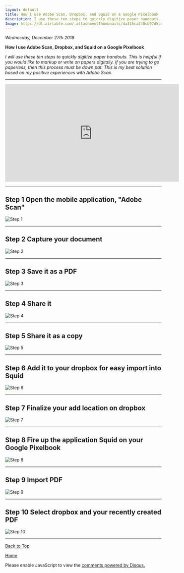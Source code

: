 ```yaml
---
layout: default
title: How I use Adobe Scan, Dropbox, and Squid on a Google Pixelbook
description: I use these ten steps to quickly digitize paper handouts.
Image: https://dl.airtable.com/.attachmentThumbnails/da315ca240cb97d5cdced74b0fb0ca1b/254ed94a
---
```


<i> Wednesday, December 27th 2018 </i>

<b> How I use Adobe Scan, Dropbox, and Squid on a Google Pixelbook </b>

<i> I will use these ten steps to quickly digitize paper handouts. This is helpful if you would like to markup or write on papers digitally. If you are trying to go paperless, then this process must be down pat. This is my best solution based on my positive experiences with Adobe Scan. </i>

* * *

<iframe width="560" height="315" src="https://www.youtube.com/embed/nKEjEtTIxFg" frameborder="0" allow="accelerometer; autoplay; encrypted-media; gyroscope; picture-in-picture" allowfullscreen></iframe>

* * *

## <b> Step 1 </b> Open the mobile application, "Adobe Scan"
  
<img src="https://raw.githubusercontent.com/shea08/shea08.github.io/master/How%20to%20use%20Adobe%20scan%20and%20squid%20on%20pixelbook%20-%20Page%2001.jpg" alt="Step 1">

* * *

## <b> Step 2 </b> Capture your document

<img src="https://raw.githubusercontent.com/shea08/shea08.github.io/master/How%20to%20use%20Adobe%20scan%20and%20squid%20on%20pixelbook%20-%20Page%2002.jpg" alt="Step 2">

* * *

## <b> Step 3 </b> Save it as a PDF

<img src="https://raw.githubusercontent.com/shea08/shea08.github.io/master/How%20to%20use%20Adobe%20scan%20and%20squid%20on%20pixelbook%20-%20Page%2003.jpg" alt="Step 3">

* * *

## <b> Step 4 </b> Share it

<img src="https://raw.githubusercontent.com/shea08/shea08.github.io/master/How%20to%20use%20Adobe%20scan%20and%20squid%20on%20pixelbook%20-%20Page%2004.jpg" alt="Step 4">

* * *

## <b> Step 5 </b> Share it as a copy

<img src="https://raw.githubusercontent.com/shea08/shea08.github.io/master/How%20to%20use%20Adobe%20scan%20and%20squid%20on%20pixelbook%20-%20Page%2005.jpg" alt="Step 5">

* * *

## <b> Step 6 </b> Add it to your dropbox for easy import into Squid

<img src="https://raw.githubusercontent.com/shea08/shea08.github.io/master/How%20to%20use%20Adobe%20scan%20and%20squid%20on%20pixelbook%20-%20Page%2006.jpg" alt="Step 6">

* * *

## <b> Step 7 </b> Finalize your add location on dropbox

<img src="https://raw.githubusercontent.com/shea08/shea08.github.io/master/How%20to%20use%20Adobe%20scan%20and%20squid%20on%20pixelbook%20-%20Page%2007.jpg" alt="Step 7">

* * *

## <b> Step 8 </b> Fire up the application Squid on your Google Pixelbook

<img src="https://raw.githubusercontent.com/shea08/shea08.github.io/master/How%20to%20use%20Adobe%20scan%20and%20squid%20on%20pixelbook%20-%20Page%2008.jpg" alt="Step 8">

* * *

## <b> Step 9 </b> Import PDF

<img src="https://raw.githubusercontent.com/shea08/shea08.github.io/master/How%20to%20use%20Adobe%20scan%20and%20squid%20on%20pixelbook%20-%20Page%2009.jpg" alt="Step 9">

* * *

## <b> Step 10 </b> Select dropbox and your recently created PDF

<img src="https://raw.githubusercontent.com/shea08/shea08.github.io/master/How%20to%20use%20Adobe%20scan%20and%20squid%20on%20pixelbook%20-%20Page%2010.jpg" alt="Step 10">

* * *

<a href="https://shea08.github.io/Adobe_Scan_Dropbox_Squid">Back to Top</a>

[Home](./)

<div id="disqus_thread"></div>
<script>

/**
*  RECOMMENDED CONFIGURATION VARIABLES: EDIT AND UNCOMMENT THE SECTION BELOW TO INSERT DYNAMIC VALUES FROM YOUR PLATFORM OR CMS.
*  LEARN WHY DEFINING THESE VARIABLES IS IMPORTANT: https://disqus.com/admin/universalcode/#configuration-variables*/
/*
var disqus_config = function () {
this.page.url = https://shea08.github.io/Adobe_Scan_Dropbox_Squid;  // Replace PAGE_URL with your page's canonical URL variable
this.page.identifier = "/Adobe_Scan_Dropbox_Squid/"; // Replace PAGE_IDENTIFIER with your page's unique identifier variable
};
*/
(function() { // DON'T EDIT BELOW THIS LINE
var d = document, s = d.createElement('script');
s.src = 'https://shea08.disqus.com/embed.js';
s.setAttribute('data-timestamp', +new Date());
(d.head || d.body).appendChild(s);
})();
</script>
<noscript>Please enable JavaScript to view the <a href="https://disqus.com/?ref_noscript">comments powered by Disqus.</a></noscript>
                            
